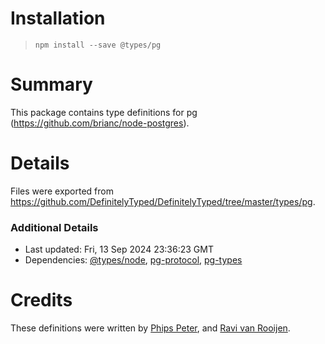 # Installation
> `npm install --save @types/pg`

# Summary
This package contains type definitions for pg (https://github.com/brianc/node-postgres).

# Details
Files were exported from https://github.com/DefinitelyTyped/DefinitelyTyped/tree/master/types/pg.

### Additional Details
 * Last updated: Fri, 13 Sep 2024 23:36:23 GMT
 * Dependencies: [@types/node](https://npmjs.com/package/@types/node), [pg-protocol](https://npmjs.com/package/pg-protocol), [pg-types](https://npmjs.com/package/pg-types)

# Credits
These definitions were written by [Phips Peter](https://github.com/pspeter3), and [Ravi van Rooijen](https://github.com/HoldYourWaffle).
